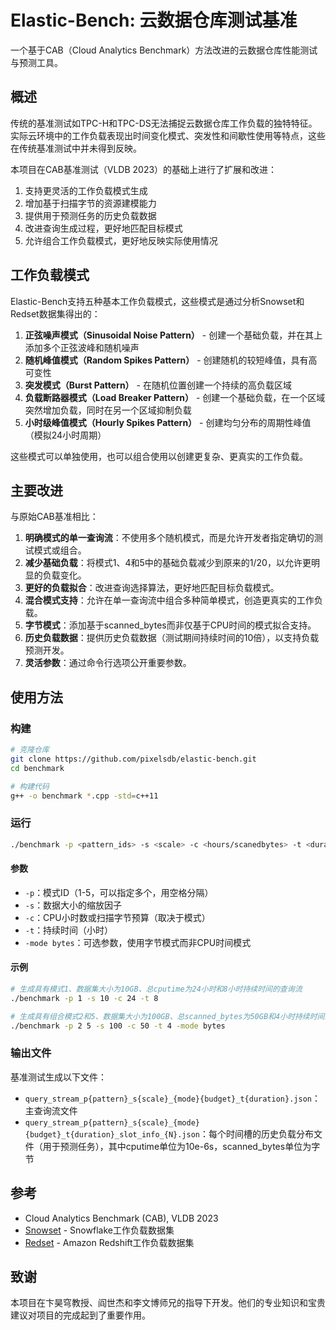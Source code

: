 # Elastic-Bench: 云数据仓库测试基准

一个基于CAB（Cloud Analytics Benchmark）方法改进的云数据仓库性能测试与预测工具。

## 概述

传统的基准测试如TPC-H和TPC-DS无法捕捉云数据仓库工作负载的独特特征。实际云环境中的工作负载表现出时间变化模式、突发性和间歇性使用等特点，这些在传统基准测试中并未得到反映。

本项目在CAB基准测试（VLDB 2023）的基础上进行了扩展和改进：

1. 支持更灵活的工作负载模式生成
2. 增加基于扫描字节的资源建模能力
3. 提供用于预测任务的历史负载数据
4. 改进查询生成过程，更好地匹配目标模式
5. 允许组合工作负载模式，更好地反映实际使用情况

## 工作负载模式

Elastic-Bench支持五种基本工作负载模式，这些模式是通过分析Snowset和Redset数据集得出的：

1. **正弦噪声模式（Sinusoidal Noise Pattern）** - 创建一个基础负载，并在其上添加多个正弦波峰和随机噪声
2. **随机峰值模式（Random Spikes Pattern）** - 创建随机的较短峰值，具有高可变性
3. **突发模式（Burst Pattern）** - 在随机位置创建一个持续的高负载区域
4. **负载断路器模式（Load Breaker Pattern）** - 创建一个基础负载，在一个区域突然增加负载，同时在另一个区域抑制负载
5. **小时级峰值模式（Hourly Spikes Pattern）** - 创建均匀分布的周期性峰值（模拟24小时周期）

这些模式可以单独使用，也可以组合使用以创建更复杂、更真实的工作负载。

## 主要改进

与原始CAB基准相比：

1. **明确模式的单一查询流**：不使用多个随机模式，而是允许开发者指定确切的测试模式或组合。
2. **减少基础负载**：将模式1、4和5中的基础负载减少到原来的1/20，以允许更明显的负载变化。
3. **更好的负载拟合**：改进查询选择算法，更好地匹配目标负载模式。
4. **混合模式支持**：允许在单一查询流中组合多种简单模式，创造更真实的工作负载。
5. **字节模式**：添加基于scanned_bytes而非仅基于CPU时间的模式拟合支持。
6. **历史负载数据**：提供历史负载数据（测试期间持续时间的10倍），以支持负载预测开发。
7. **灵活参数**：通过命令行选项公开重要参数。

## 使用方法

### 构建

```bash
# 克隆仓库
git clone https://github.com/pixelsdb/elastic-bench.git
cd benchmark

# 构建代码
g++ -o benchmark *.cpp -std=c++11
```

### 运行

```bash
./benchmark -p <pattern_ids> -s <scale> -c <hours/scanedbytes> -t <duration> [-mode bytes]
```
#### 参数

- `-p`：模式ID（1-5，可以指定多个，用空格分隔）
- `-s`：数据大小的缩放因子
- `-c`：CPU小时数或扫描字节预算（取决于模式）
- `-t`：持续时间（小时）
- `-mode bytes`：可选参数，使用字节模式而非CPU时间模式

#### 示例

```bash
# 生成具有模式1、数据集大小为10GB、总cputime为24小时和8小时持续时间的查询流
./benchmark -p 1 -s 10 -c 24 -t 8

# 生成具有组合模式2和5、数据集大小为100GB、总scanned_bytes为50GB和4小时持续时间的查询流
./benchmark -p 2 5 -s 100 -c 50 -t 4 -mode bytes
```

### 输出文件

基准测试生成以下文件：

- `query_stream_p{pattern}_s{scale}_{mode}{budget}_t{duration}.json`：主查询流文件
- `query_stream_p{pattern}_s{scale}_{mode}{budget}_t{duration}_slot_info_{N}.json`：每个时间槽的历史负载分布文件（用于预测任务），其中cputime单位为10e-6s，scanned_bytes单位为字节


## 参考

- Cloud Analytics Benchmark (CAB), VLDB 2023
- [Snowset](https://github.com/resource-disaggregation/snowset) - Snowflake工作负载数据集
- [Redset](https://github.com/amazon-science/redset) - Amazon Redshift工作负载数据集

## 致谢

本项目在卞昊穹教授、阎世杰和李文博师兄的指导下开发。他们的专业知识和宝贵建议对项目的完成起到了重要作用。
